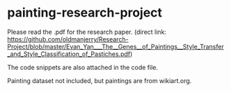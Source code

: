 # painting-research-project

Please read the .pdf for the research paper. (direct link: https://github.com/oldmanjerry/Research-Project/blob/master/Evan_Yan___The__Genes__of_Paintings__Style_Transfer_and_Style_Classification_of_Pastiches.pdf)

The code snippets are also attached in the code file. 

Painting dataset not included, but paintings are from wikiart.org.
